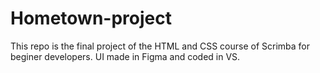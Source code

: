 # Hometown-project

This repo is the final project of the HTML and CSS course of Scrimba for beginer developers. UI made in Figma and coded in VS. 
